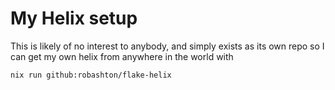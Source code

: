 # My Helix setup


This is likely of no interest to anybody, and simply exists as its own repo so I can get my own helix from anywhere in the world with

```
nix run github:robashton/flake-helix
```
